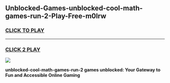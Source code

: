 
## Unblocked-Games-unblocked-cool-math-games-run-2-Play-Free-m0lrw
<h3>
<a href="https://premium76.site?title=unblocked-cool-math-games-run-2&ref=21A">CLICK TO PLAY</a></h3>
<hr>

<h3>
<a href="https://premium76.site?title=unblocked-cool-math-games-run-2&ref=21A">CLICK 2 PLAY</a>
  
</h3>

<a href="https://premium76.site?title=unblocked-cool-math-games-run-2&ref=21A"><img src="https://clearcache.store/games.png"></a>


**unblocked-cool-math-games-run-2 games unblocked: Your Gateway to Fun and Accessible Online Gaming**
